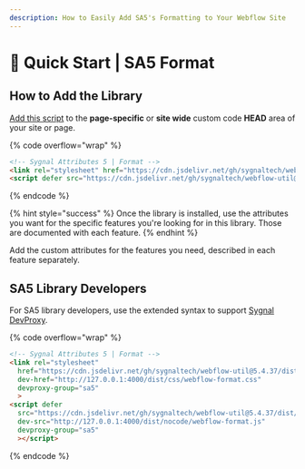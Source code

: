 ```yaml
---
description: How to Easily Add SA5's Formatting to Your Webflow Site
---
```


# 🚀 Quick Start | SA5 Format

## How to Add the Library <a href="#step-1---add-the-library" id="step-1---add-the-library"></a>

[Add this script](../overview/how-to-add-custom-code.md) to the **page-specific** or **site wide** custom code **HEAD** area of your site or page.&#x20;

{% code overflow="wrap" %}
```html
<!-- Sygnal Attributes 5 | Format --> 
<link rel="stylesheet" href="https://cdn.jsdelivr.net/gh/sygnaltech/webflow-util@5.4.37/dist/css/webflow-format.css"> 
<script defer src="https://cdn.jsdelivr.net/gh/sygnaltech/webflow-util@5.4.37/dist/nocode/webflow-format.js"></script>
```
{% endcode %}

{% hint style="success" %}
Once the library is installed, use the attributes you want for the specific features you're looking for in this library. Those are documented with each feature.&#x20;
{% endhint %}

Add the custom attributes for the features you need, described in each feature separately. &#x20;

## SA5 Library Developers

For SA5 library developers, use the extended syntax to support [Sygnal DevProxy](https://engine.sygnal.com/devproxy).&#x20;

{% code overflow="wrap" %}
```html
<!-- Sygnal Attributes 5 | Format --> 
<link rel="stylesheet" 
  href="https://cdn.jsdelivr.net/gh/sygnaltech/webflow-util@5.4.37/dist/css/webflow-format.css"
  dev-href="http://127.0.0.1:4000/dist/css/webflow-format.css"
  devproxy-group="sa5"
  > 
<script defer 
  src="https://cdn.jsdelivr.net/gh/sygnaltech/webflow-util@5.4.37/dist/nocode/webflow-format.js" 
  dev-src="http://127.0.0.1:4000/dist/nocode/webflow-format.js"
  devproxy-group="sa5"
  ></script>
```
{% endcode %}



